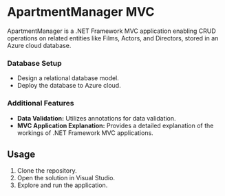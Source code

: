 # ApartmentManager MVC

ApartmentManager is a .NET Framework MVC application enabling CRUD operations on related entities like Films, Actors, and Directors, stored in an Azure cloud database.

### Database Setup
- Design a relational database model.
- Deploy the database to Azure cloud.

### Additional Features

- **Data Validation:** Utilizes annotations for data validation.
- **MVC Application Explanation:** Provides a detailed explanation of the workings of .NET Framework MVC applications.


## Usage

1. Clone the repository.
2. Open the solution in Visual Studio.
3. Explore and run the application.
